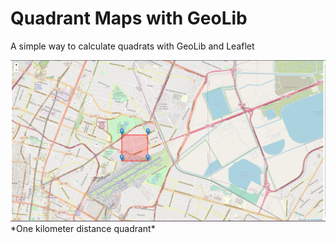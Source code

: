 # Quadrant Maps with GeoLib

A simple way to calculate quadrats with GeoLib and Leaflet

<img width="600" src="https://raw.githubusercontent.com/claudiocoder/quadrant-maps/main/img/quadrant.PNG" alt="Leaflet" />
*One kilometer distance quadrant*